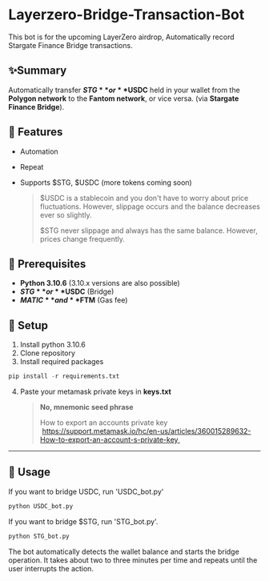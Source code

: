 # Layerzero-Bridge-Transaction-Bot

This bot is for the upcoming LayerZero airdrop, Automatically record Stargate Finance Bridge transactions.

## ✨Summary

Automatically transfer **$STG** or **$USDC** held in your wallet from the **Polygon network** to the **Fantom network**, or vice versa. (via **Stargate Finance Bridge**).

## 💨 Features

- Automation

- Repeat

- Supports $STG, $USDC (more tokens coming soon)

  > $USDC is a stablecoin and you don't have to worry about price fluctuations. However, slippage occurs and the balance decreases ever so slightly.
  >
  > $STG never slippage and always has the same balance. However, prices change frequently.

## 🚧 Prerequisites

- **Python 3.10.6** (3.10.x versions are also possible)
- **$STG** or **$USDC** (Bridge)
- **$MATIC** and **$FTM** (Gas fee)

## 📝 Setup

1. Install python 3.10.6
2. Clone repository
3. Install required packages

```python
pip install -r requirements.txt
```

4. Paste your metamask private keys in **keys.txt**

   > **No, mnemonic seed phrase**
   >
   > How to export an accounts private key​ https://support.metamask.io/hc/en-us/articles/360015289632-How-to-export-an-account-s-private-key 

   

---

## 📝 Usage

If you want to bridge USDC, run 'USDC_bot.py'

  ```python
python USDC_bot.py
  ```

If you want to bridge $STG, run 'STG_bot.py'.

  ```python
python STG_bot.py
  ```

The bot automatically detects the wallet balance and starts the bridge operation. It takes about two to three minutes per time and repeats until the user interrupts the action.
